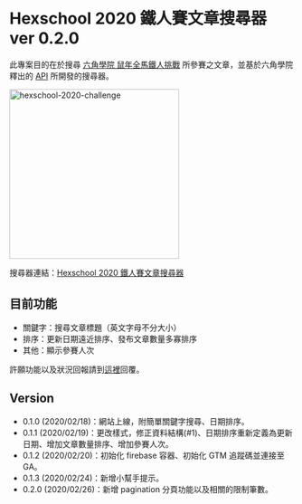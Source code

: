 # Hexschool 2020 鐵人賽文章搜尋器 ver 0.2.0
此專案目的在於搜尋 [六角學院 鼠年全馬鐵人挑戰](https://www.hexschool.com/2019/11/14/2019-11-14-w3Hexschool-2020-challenge/) 所參賽之文章，並基於六角學院釋出的 [API](https://github.com/hexschool/w3hexschool-API) 所開發的搜尋器。

<img width=300 src="https://firebasestorage.googleapis.com/v0/b/hexschool-api.appspot.com/o/blog%2F2019%2F11%2Fw3HS%E9%90%B5%E4%BA%BA%E8%B3%BDbanner.png?alt=media&amp;token=3f0ef8fd-6285-47ac-a159-83ff3fb3972e" alt="hexschool-2020-challenge">

搜尋器連結：[Hexschool 2020 鐵人賽文章搜尋器](https://shawnlin0201.github.io/hexschool-2020-challenge-blog-list/)

## 目前功能
- 關鍵字：搜尋文章標題（英文字母不分大小）
- 排序：更新日期遠近排序、發布文章數量多寡排序
- 其他：顯示參賽人次

許願功能以及狀況回報請到[這裡](https://github.com/shawnlin0201/hexschool-2020-challenge-blog-list/issues)回覆。

## Version
- 0.1.0 (2020/02/18)：網站上線，附簡單關鍵字搜尋、日期排序。
- 0.1.1 (2020/02/19)：更改樣式，修正資料結構(#1)、日期排序重新定義為更新日期、增加文章數量排序、增加參賽人次。
- 0.1.2 (2020/02/20)：初始化 firebase 容器、初始化 GTM 追蹤碼並連接至 GA。
- 0.1.3 (2020/02/24)：新增小幫手提示。
- 0.2.0 (2020/02/26)：新增 pagination 分頁功能以及相關的限制筆數。
